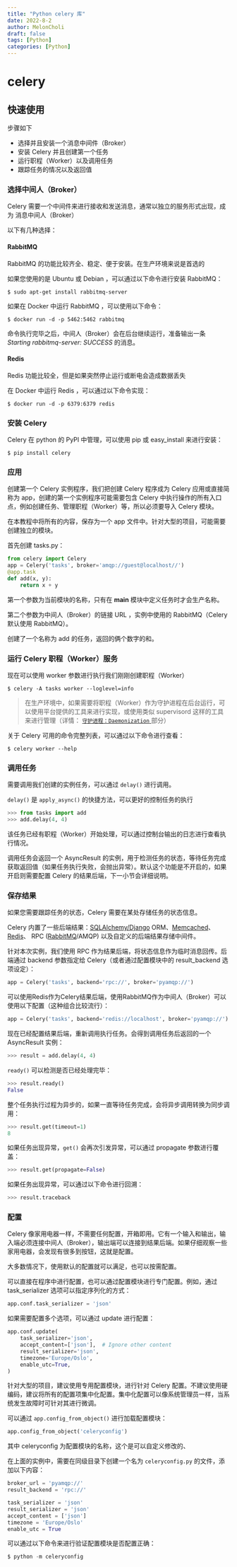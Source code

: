 ```yaml
---
title: "Python celery 库"
date: 2022-8-2
author: MelonCholi
draft: false
tags: [Python]
categories: [Python]
---
```


# celery

## 快速使用

步骤如下

- 选择并且安装一个消息中间件（Broker）
- 安装 Celery 并且创建第一个任务
- 运行职程（Worker）以及调用任务
- 跟踪任务的情况以及返回值

### 选择中间人（Broker）

Celery 需要一个中间件来进行接收和发送消息，通常以独立的服务形式出现，成为 消息中间人（Broker）

以下有几种选择：

#### RabbitMQ

RabbitMQ 的功能比较齐全、稳定、便于安装。在生产环境来说是首选的

如果您使用的是 Ubuntu 或 Debian ，可以通过以下命令进行安装 RabbitMQ：

```shell
$ sudo apt-get install rabbitmq-server
```

如果在 Docker 中运行 RabbitMQ ，可以使用以下命令：

```shell
$ docker run -d -p 5462:5462 rabbitmq
```

命令执行完毕之后，中间人（Broker）会在后台继续运行，准备输出一条 *Starting rabbitmq-server: SUCCESS* 的消息。

#### Redis

Redis 功能比较全，但是如果突然停止运行或断电会造成数据丢失

在 Docker 中运行 Redis ，可以通过以下命令实现：

```shell
$ docker run -d -p 6379:6379 redis
```

### 安装 Celery

Celery 在 python 的 PyPI 中管理，可以使用 pip 或 easy_install 来进行安装：

```shell
$ pip install celery
```

### 应用

创建第一个 Celery 实例程序，我们把创建 Celery 程序成为 Celery 应用或直接简称为 app，创建的第一个实例程序可能需要包含 Celery 中执行操作的所有入口点，例如创建任务、管理职程（Worker）等，所以必须要导入 Celery 模块。

在本教程中将所有的内容，保存为一个 app 文件中。针对大型的项目，可能需要创建独立的模块。

首先创建 tasks.py：

```python
from celery import Celery
app = Celery('tasks', broker='amqp://guest@localhost//')
@app.task
def add(x, y):
    return x + y
```

第一个参数为当前模块的名称，只有在 __main__ 模块中定义任务时才会生产名称。

第二个参数为中间人（Broker）的链接 URL ，实例中使用的 RabbitMQ（Celery 默认使用 RabbitMQ）。

创建了一个名称为 add 的任务，返回的俩个数字的和。

### 运行 Celery 职程（Worker）服务

现在可以使用 worker 参数进行执行我们刚刚创建职程（Worker）

```shell
$ celery -A tasks worker --loglevel=info
```

> 在生产环境中，如果需要将职程（Worker）作为守护进程在后台运行，可以使用平台提供的工具来进行实现，或使用类似 supervisord 这样的工具来进行管理（详情： [`守护进程：Daemonization` ]()部分）

关于 Celery 可用的命令完整列表，可以通过以下命令进行查看：

```shell
$ celery worker --help
```

### 调用任务

需要调用我们创建的实例任务，可以通过 `delay()` 进行调用。

`delay()` 是 `apply_async()` 的快捷方法，可以更好的控制任务的执行

```python
>>> from tasks import add
>>> add.delay(4, 4)
```

该任务已经有职程（Worker）开始处理，可以通过控制台输出的日志进行查看执行情况。

调用任务会返回一个 AsyncResult 的实例，用于检测任务的状态，等待任务完成获取返回值（如果任务执行失败，会抛出异常）。默认这个功能是不开启的，如果开启则需要配置 Celery 的结果后端，下一小节会详细说明。

### 保存结果

如果您需要跟踪任务的状态，Celery 需要在某处存储任务的状态信息。

Celery 内置了一些后端结果：[SQLAlchemy/Django](https://www.sqlalchemy.org/) ORM、[Memcached](http://memcached.org/)、[Redis](https://redis.io/)、 RPC ([RabbitMQ](https://www.rabbitmq.com/)/AMQP) 以及自定义的后端结果存储中间件。

针对本次实例，我们使用 RPC 作为结果后端，将状态信息作为临时消息回传。后端通过 backend 参数指定给 Celery（或者通过配置模块中的 result_backend 选项设定）：

```python
app = Celery('tasks', backend='rpc://', broker='pyamqp://')
```

可以使用Redis作为Celery结果后端，使用RabbitMQ作为中间人（Broker）可以使用以下配置（这种组合比较流行）：

```python
app = Celery('tasks', backend='redis://localhost', broker='pyamqp://')
```

现在已经配置结果后端，重新调用执行任务。会得到调用任务后返回的一个 AsyncResult 实例：

```python
>>> result = add.delay(4, 4)
```

`ready()` 可以检测是否已经处理完毕：

```python
>>> result.ready()
False
```

整个任务执行过程为异步的，如果一直等待任务完成，会将异步调用转换为同步调用：

```python
>>> result.get(timeout=1)
8
```

如果任务出现异常，`get()` 会再次引发异常，可以通过 propagate 参数进行覆盖：

```python
>>> result.get(propagate=False)
```

如果任务出现异常，可以通过以下命令进行回溯：

```python
>>> result.traceback
```

### 配置

Celery 像家用电器一样，不需要任何配置，开箱即用。它有一个输入和输出，输入端必须连接中间人（Broker），输出端可以连接到结果后端。如果仔细观察一些家用电器，会发现有很多到按钮，这就是配置。

大多数情况下，使用默认的配置就可以满足，也可以按需配置。

可以直接在程序中进行配置，也可以通过配置模块进行专门配置。例如，通过 task_serializer 选项可以指定序列化的方式：

```python
app.conf.task_serializer = 'json'
```

如果需要配置多个选项，可以通过 update 进行配置：

```python
app.conf.update(
    task_serializer='json',
    accept_content=['json'],  # Ignore other content
    result_serializer='json',
    timezone='Europe/Oslo',
    enable_utc=True,
)
```

针对大型的项目，建议使用专用配置模块，进行针对 Celery 配置。不建议使用硬编码，建议将所有的配置项集中化配置。集中化配置可以像系统管理员一样，当系统发生故障时可针对其进行微调。

可以通过 `app.config_from_object()` 进行加载配置模块：

```python
app.config_from_object('celeryconfig')
```

其中 celeryconfig 为配置模块的名称，这个是可以自定义修改的、

在上面的实例中，需要在同级目录下创建一个名为 `celeryconfig.py` 的文件，添加以下内容：

```python
broker_url = 'pyamqp://'
result_backend = 'rpc://'

task_serializer = 'json'
result_serializer = 'json'
accept_content = ['json']
timezone = 'Europe/Oslo'
enable_utc = True
```

可以通过以下命令来进行验证配置模块是否配置正确：

```python
$ python -m celeryconfig
```

